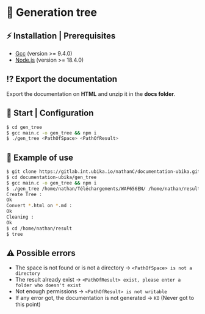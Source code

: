# 🌳 Generation tree

## ⚡ Installation | Prerequisites

* [Gcc](https://gcc.gnu.org) (version >= 9.4.0)
* [Node.js](https://nodejs.org) (version >= 18.4.0)

## ⁉️ Export the documentation

Export the documentation on **HTML** and unzip it in the **docs folder**.

## 🏁 Start | Configuration

```bash
$ cd gen_tree
$ gcc main.c -o gen_tree && npm i
$ ./gen_tree <PathOfSpace> <PathOfResult>
```

## 🎁 Example of use

```bash
$ git clone https://gitlab.int.ubika.io/nathanC/documentation-ubika.git
$ cd documentation-ubika/gen_tree
$ gcc main.c -o gen_tree && npm i
$ ./gen_tree /home/nathan/Téléchargements/WAF656EN/ /home/nathan/result
Create Tree :
Ok
Convert *.html on *.md :
Ok
Cleaning :
Ok
$ cd /home/nathan/result
$ tree
```

## ⚠️ Possible errors

* The space is not found or is not a directory -> `<PathOfSpace> is not a directory`
* The result already exist -> `<PathOfResult> exist, please enter a folder who doesn't exist`
* Not enough permissions -> `<PathOfResult> is not writable`
* If any error got, the documentation is not generated -> `KO` (Never got to this point)